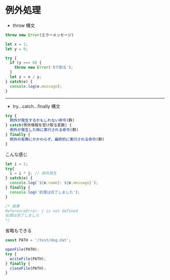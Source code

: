 # 例外処理

- throw 構文
```JavaScript
throw new Error(エラーメッセージ)
```
```JavaScript
let x = 1;
let y = 0;

try {
  if (y === 0) {
    throw new Error('0で割る');
  }
  let z = x / y;
} catch(e) {
  console.log(e.message);
}
```

---

- try...catch...finally 構文
```JavaScript
try {
  例外が発生するかもしれない命令(群)
} catch(例外情報を受け取る変数) {
  例外が発生した時に実行される命令(群)
} finally {
  例外の有無にかかわらず、最終的に実行される命令(群)
}
```

こんな感じ
```JavaScript
let i = 1;
try{
  i = i * j; // 例外発生
} catch(e) {
  console.log(`${e.name}: ${e.message}`);
} finally {
  console.log('処理は完了しました');
}

/* 結果
ReferenceError: j is not defined
処理は完了しました
*/
```

省略もできる
```JavaScript
const PATH = '/test/dog.dat';

openFile(PATH);
try {
  writeFile(PATH);
} finally {
  closeFile(PATH);
}
```
